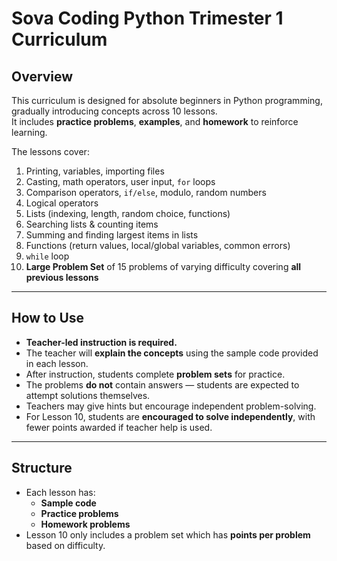 # Sova Coding Python Trimester 1 Curriculum

## Overview
This curriculum is designed for absolute beginners in Python programming, gradually introducing concepts across 10 lessons.  
It includes **practice problems**, **examples**, and **homework** to reinforce learning.

The lessons cover:  
1. Printing, variables, importing files  
2. Casting, math operators, user input, `for` loops  
3. Comparison operators, `if/else`, modulo, random numbers  
4. Logical operators  
5. Lists (indexing, length, random choice, functions)  
6. Searching lists & counting items  
7. Summing and finding largest items in lists  
8. Functions (return values, local/global variables, common errors)  
9. `while` loop  
10. **Large Problem Set** of 15 problems of varying difficulty covering **all previous lessons**

---

## How to Use
- **Teacher-led instruction is required.**  
- The teacher will **explain the concepts** using the sample code provided in each lesson.  
- After instruction, students complete **problem sets** for practice.  
- The problems **do not** contain answers — students are expected to attempt solutions themselves.  
- Teachers may give hints but encourage independent problem-solving.  
- For Lesson 10, students are **encouraged to solve independently**, with fewer points awarded if teacher help is used.

---

## Structure
- Each lesson has:  
  - **Sample code**
  - **Practice problems**
  - **Homework problems**
- Lesson 10 only includes a problem set which has **points per problem** based on difficulty.